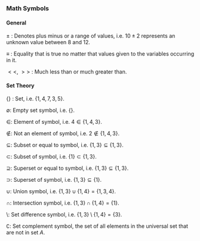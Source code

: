 
### Math Symbols

#### General
$\pm$ : Denotes plus minus or a range of values, i.e. $10 \pm 2$ represents an unknown value between $8$ and $12$.

$\equiv$ : Equality that is true no matter that values given to the variables occurring in it.

$<<$, $>>$ : Much less than or much greater than.

#### Set Theory

$\{\}$ : Set, i.e. $\{1, 4, 7, 3, 5\}$.

$\emptyset$: Empty set symbol, i.e. $\{\}$.

$\in$: Element of symbol, i.e. $4 \in \{1, 4, 3\}$.

$\notin$: Not an element of symbol, i.e. $2 \notin \{1, 4, 3\}$.

$\subseteq$: Subset or equal to symbol, i.e. $\{1, 3\} \subseteq \{1, 3\}$.

$\subset$: Subset of symbol, i.e. $\{1\} \subset \{1, 3\}$.

$\supseteq$: Superset or equal to symbol, i.e. $\{1, 3\} \subseteq \{1, 3\}$.

$\supset$: Superset of symbol, i.e. $\{1, 3\} \subseteq \{1\}$.

$\cup$: Union symbol, i.e. $\{1, 3\} \cup \{1, 4\} = \{1, 3, 4\}$.
  
$\cap$: Intersection symbol, i.e. $\{1, 3\} \cap \{1, 4\} = \{1\}$.

$\setminus$: Set difference symbol, i.e. $\{1, 3\} \setminus \{1, 4\} = \{3\}$.

$\complement$: Set complement symbol, the set of all elements in the universal set that are not in set $A$.

